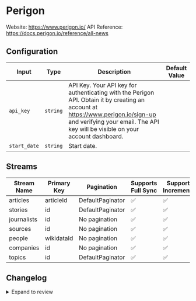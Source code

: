 # Perigon
Website: https://www.perigon.io/
API Reference: https://docs.perigon.io/reference/all-news

## Configuration

| Input | Type | Description | Default Value |
|-------|------|-------------|---------------|
| `api_key` | `string` | API Key. Your API key for authenticating with the Perigon API. Obtain it by creating an account at https://www.perigon.io/sign-up and verifying your email. The API key will be visible on your account dashboard. |  |
| `start_date` | `string` | Start date.  |  |

## Streams
| Stream Name | Primary Key | Pagination | Supports Full Sync | Supports Incremental |
|-------------|-------------|------------|---------------------|----------------------|
| articles | articleId | DefaultPaginator | ✅ |  ✅  |
| stories | id | DefaultPaginator | ✅ |  ✅  |
| journalists | id | No pagination | ✅ |  ✅  |
| sources | id | No pagination | ✅ |  ✅  |
| people | wikidataId | No pagination | ✅ |  ✅  |
| companies | id | No pagination | ✅ |  ✅  |
| topics | id | DefaultPaginator | ✅ |  ✅  |

## Changelog

<details>
  <summary>Expand to review</summary>

| Version | Date              | Pull Request | Subject        |
|---------|-------------------|--------------|----------------|
| 0.0.15  | 2025-09-05 | [65966](https://github.com/airbytehq/airbyte/pull/65966) | Update to CDK v7.0.0 |
| 0.0.14  | 2025-08-23 | [65190](https://github.com/airbytehq/airbyte/pull/65190) | Update dependencies |
| 0.0.13  | 2025-08-16 | [64984](https://github.com/airbytehq/airbyte/pull/64984) | Update dependencies |
| 0.0.12  | 2025-08-02 | [64182](https://github.com/airbytehq/airbyte/pull/64182) | Update dependencies |
| 0.0.11  | 2025-07-26 | [63839](https://github.com/airbytehq/airbyte/pull/63839) | Update dependencies |
| 0.0.10  | 2025-07-19 | [63422](https://github.com/airbytehq/airbyte/pull/63422) | Update dependencies |
| 0.0.9   | 2025-07-12 | [63167](https://github.com/airbytehq/airbyte/pull/63167) | Update dependencies |
| 0.0.8   | 2025-07-05 | [62578](https://github.com/airbytehq/airbyte/pull/62578) | Update dependencies |
| 0.0.7   | 2025-06-28 | [62326](https://github.com/airbytehq/airbyte/pull/62326) | Update dependencies |
| 0.0.6   | 2025-06-21 | [61873](https://github.com/airbytehq/airbyte/pull/61873) | Update dependencies |
| 0.0.5   | 2025-06-14 | [60076](https://github.com/airbytehq/airbyte/pull/60076) | Update dependencies |
| 0.0.4   | 2025-05-03 | [59090](https://github.com/airbytehq/airbyte/pull/59090) | Update dependencies |
| 0.0.3   | 2025-04-19 | [58522](https://github.com/airbytehq/airbyte/pull/58522) | Update dependencies |
| 0.0.2   | 2025-04-12 | [57891](https://github.com/airbytehq/airbyte/pull/57891) | Update dependencies |
| 0.0.1   | 2025-04-06 | [57494](https://github.com/airbytehq/airbyte/pull/57494) | Initial release by [@btkcodedev](https://github.com/btkcodedev) via Connector Builder |

</details>
